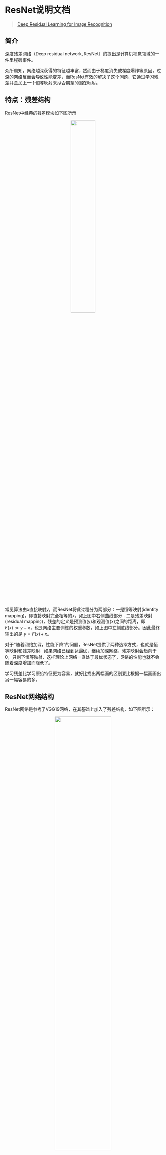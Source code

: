 # ResNet说明文档

> [Deep Residual Learning for Image Recognition](https://openaccess.thecvf.com/content_cvpr_2016/html/He_Deep_Residual_Learning_CVPR_2016_paper.html)

## 简介

深度残差网络（Deep residual network, ResNet）的提出是计算机视觉领域的一件里程碑事件。

众所周知，网络越深获得的特征越丰富，然而由于梯度消失或梯度爆炸等原因，过深的网络反而会导致性能变差，而ResNet有效的解决了这个问题，它通过学习残差并且加上一个恒等映射来拟合期望的潜在映射。

## 特点：残差结构

ResNet中经典的残差模块如下图所示

<div align=center> <img src="https://user-images.githubusercontent.com/26739999/142574068-60cfdeea-c4ec-4c49-abb2-5dc2facafc3b.png" width="40%"/> </div>

常见算法由$x$直接映射$y$，而ResNet将此过程分为两部分：一是恒等映射(identity mapping)，即直接映射完全相等的$x$，如上图中右侧曲线部分；二是残差映射(residual mapping)，残差的定义是预测值(y)和观测值(x)之间的距离，即 $F(x):=y-x$，也是网络主要训练的权重参数，如上图中左侧直线部分。因此最终输出的是 $y=F(x)+x$。

对于“随着网络加深，性能下降”的问题，ResNet提供了两种选择方式，也就是恒等映射和残差映射，如果网络已经到达最优，继续加深网络，残差映射会趋向于0，只剩下恒等映射，这样理论上网络一直处于最优状态了，网络的性能也就不会随着深度增加而降低了。

学习残差比学习原始特征更为容易，就好比找出两幅画的区别要比根据一幅画画出另一幅容易的多。

## ResNet网络结构

ResNet网络是参考了VGG19网络，在其基础上加入了残差结构，如下图所示：

<div align=center> <img src="https://pic2.zhimg.com/80/v2-7cb9c03871ab1faa7ca23199ac403bd9_720w.jpg" width="60%"/> </div>

可以看到，ResNet相比普通网络每两层间增加了恒等映射（右侧弧形箭头）。且ResNet网络层数相比VGG有明显提升，更多网络层意味着更多参数，也意味着更好的拟合能力。

以上是34层的ResNet（简称ResNet34）的结构图，还可以构建ResNet50、101、152等更深的网络。如此之深的网络在ResNet之前完全不可行，因为过于庞大的模型意味着计算资源的大量占用、效率低下，还面临梯度消失、梯度爆炸导致的性能退化问题。至今为止，ResNet仍是难以替代的主流模型之一。

## 优点

- 解决了网络随深度增加而性能退化的问题

- 结构简单，效果拔群

## 适用领域

广泛应用于分类，检测，分割等领域。

- 在ImageNet比赛分类(classification)、定位(localization)任务上获得第一名
- 在COCO比赛检测(detection)、分割(segmentation)任务上获得第一名
- Alpha zero也使用了ResNet

## 参考文献

```
@inproceedings{he2016deep,
  title={Deep residual learning for image recognition},
  author={He, Kaiming and Zhang, Xiangyu and Ren, Shaoqing and Sun, Jian},
  booktitle={Proceedings of the IEEE conference on computer vision and pattern recognition},
  pages={770--778},
  year={2016}
}
```

